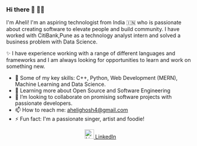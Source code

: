 ### Hi there 👋 👩‍💻

I'm Aheli! I'm an aspiring technologist from India 🇮🇳 who is passionate about creating software to elevate people and build community. I have worked with CitiBank,Pune as a technology analyst intern and solved a business problem with Data Science. 

✨ I have experience working with a range of different languages and frameworks and I am always looking for opportunities to learn and work on something new. 

- 🔭 Some of my key skills:  C++, Python, Web Development (MERN), Machine Learning and Data Science.
- 🌱 Learning more about Open Source and Software Engineering
- 👯 I’m looking to collaborate on promising software projects with passionate developers.
- 📫 How to reach me: ahelighosh4@gmail.com
- ⚡ Fun fact: I'm a passionate singer, artist and foodie!

<p align='center'>  
  <a href="https://www.linkedin.com/in/aheli-ghosh" rel="nofollow noreferrer">
    <img height="25" src="https://i.stack.imgur.com/gVE0j.png" alt="LinkedIn"> LinkedIn
  </a>
</p>


